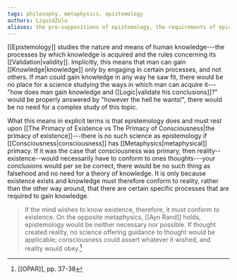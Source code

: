 ```yaml
---
tags: philosophy, metaphysics, epistemology
authors: LiquidZulu
aliases: the pre-suppositions of epistemology, the requirements of epistemology, epistemology depends on the primacy of existence
---
```


[[Epistemology]] studies the nature and means of human knowledge---the processes by which knowledge is acquired and the rules concerning its [[Validation|validity]]. Implicitly, this means that man can gain [[Knowledge|knowledge]] only by engaging in certain processes, and not others. If man could gain knowledge in any way he saw fit, there would be no place for a science studying the ways in which man can acquire it---"how does man gain knowledge and [[Logic|validate his conclusions]]?" would be properly answered by "however the hell he wants!", there would be no need for a complex study of this topic.

What this means in explicit terms is that epistemology does and must rest upon [[The Primacy of Existence vs The Primacy of Consciousness|the primacy of existence]]---there is no such science as epistemology if [[Consciousness|consciousness]] has [[Metaphysics|metaphysical]] primacy. If it was the case that consciousness was primary, then reality--existence--would necessarily have to conform to ones thoughts---your conclusions would per se be correct, there would be no such thing as falsehood and no need for a theory of knowledge. It is only because existence exists and knowledge must therefore conform to reality, rather than the other way around, that there are certain specific processes that are required to gain knowledge.

> If the mind wishes to know existence, therefore, it must conform *to* existence. On the opposite metaphysics, [[Ayn Rand]] holds, epistemology would be neither necessary nor possible. If thought created reality, no science offering guidance to thought would be applicable; consciousness could assert whatever it wished, and reality would obey.[^1]

[^1]: [[OPAR]], pp. 37-38